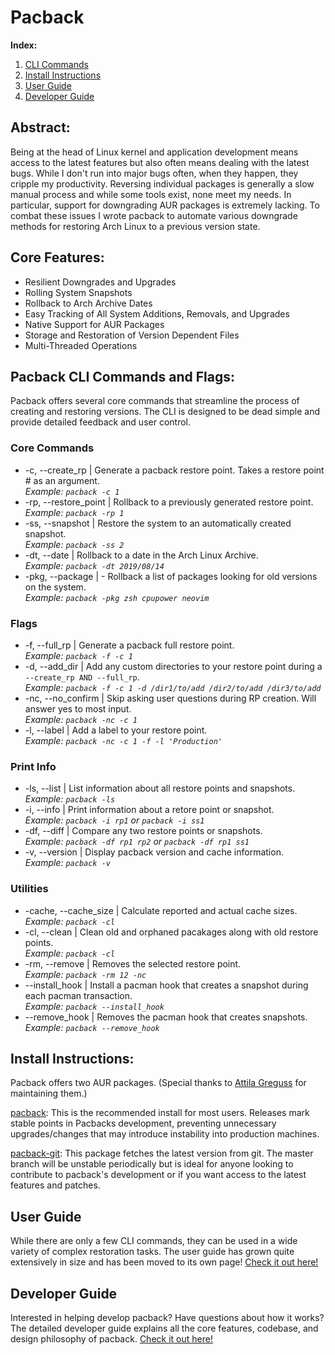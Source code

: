# Pacback 
 **Index:**
1. [CLI Commands](https://github.com/JustinTimperio/pacback#pacback-cli-commands-and-flags)
2. [Install Instructions](https://github.com/JustinTimperio/pacback#install-instructions)
3. [User Guide](https://github.com/JustinTimperio/pacback/blob/master/USER_GUIDE.md)
4. [Developer Guide](https://github.com/JustinTimperio/pacback/blob/master/DEVELOPER_GUIDE.md)
 
## Abstract:
Being at the head of Linux kernel and application development means access to the latest features but also often means dealing with the latest bugs. While I don't run into major bugs often, when they happen, they cripple my productivity. Reversing individual packages is generally a slow manual process and while some tools exist, none meet my needs. In particular, support for downgrading AUR packages is extremely lacking. To combat these issues I wrote pacback to automate various downgrade methods for restoring Arch Linux to a previous version state. 

## Core Features:

- Resilient Downgrades and Upgrades
- Rolling System Snapshots
- Rollback to Arch Archive Dates
- Easy Tracking of All System Additions, Removals, and Upgrades
- Native Support for AUR Packages
- Storage and Restoration of Version Dependent Files
- Multi-Threaded Operations


## Pacback CLI Commands and Flags:
Pacback offers several core commands that streamline the process of creating and restoring versions. The CLI is designed to be dead simple and provide detailed feedback and user control.

### Core Commands
* -c, --create_rp | Generate a pacback restore point. Takes a restore point # as an argument.\
*Example: `pacback -c 1`*
* -rp, --restore_point | Rollback to a previously generated restore point.\
*Example: `pacback -rp 1`*
* -ss, --snapshot | Restore the system to an automatically created snapshot.\
*Example: `pacback -ss 2`*
* -dt, --date | Rollback to a date in the Arch Linux Archive.\
*Example: `pacback -dt 2019/08/14`*
* -pkg, --package | - Rollback a list of packages looking for old versions on the system.\
*Example: `pacback -pkg zsh cpupower neovim`*

### Flags
* -f, --full_rp | Generate a pacback full restore point.\
*Example: `pacback -f -c 1`*
* -d, --add_dir | Add any custom directories to your restore point during a `--create_rp AND --full_rp`.\
*Example: `pacback -f -c 1 -d /dir1/to/add /dir2/to/add /dir3/to/add`*
* -nc, --no_confirm | Skip asking user questions during RP creation. Will answer yes to most input.\
*Example: `pacback -nc -c 1`*
* -l, --label | Add a label to your restore point.\
*Example: `pacback -nc -c 1 -f -l 'Production'`*

### Print Info
* -ls, --list | List information about all restore points and snapshots.\
*Example: `pacback -ls`*
* -i, --info | Print information about a retore point or snapshot.\
*Example: `pacback -i rp1` or `pacback -i ss1`*
* -df, --diff | Compare any two restore points or snapshots.\
*Example: `pacback -df rp1 rp2` or `pacback -df rp1 ss1`*
* -v, --version | Display pacback version and cache information.\
*Example: `pacback -v`*

### Utilities
* -cache, --cache_size | Calculate reported and actual cache sizes.\
*Example: `pacback -cl`*
* -cl, --clean | Clean old and orphaned pacakages along with old restore points.\
*Example: `pacback -cl`*
* -rm, --remove | Removes the selected restore point.\
*Example: `pacback -rm 12 -nc`*
* --install_hook | Install a pacman hook that creates a snapshot during each pacman transaction.\
*Example: `pacback --install_hook`*
* --remove_hook | Removes the pacman hook that creates snapshots.\
*Example: `pacback --remove_hook`*


## Install Instructions:
Pacback offers two AUR packages. (Special thanks to [Attila Greguss](https://github.com/Gr3q) for maintaining them.)

[pacback](https://aur.archlinux.org/packages/pacback): This is the recommended install for most users. Releases mark stable points in Pacbacks development, preventing unnecessary upgrades/changes that may introduce instability into production machines. 

[pacback-git](https://aur.archlinux.org/packages/pacback-git): This package fetches the latest version from git. The master branch will be unstable periodically but is ideal for anyone looking to contribute to pacback's development or if you want access to the latest features and patches.

## User Guide
While there are only a few CLI commands, they can be used in a wide variety of complex restoration tasks. The user guide has grown quite extensively in size and has been moved to its own page! [Check it out here!](https://github.com/JustinTimperio/pacback/blob/master/USER_GUIDE.md)

## Developer Guide
Interested in helping develop pacback? Have questions about how it works? The detailed developer guide explains all the core features, codebase, and design philosophy of pacback. [Check it out here!](https://github.com/JustinTimperio/pacback/blob/master/DEVELOPER_GUIDE.md)
